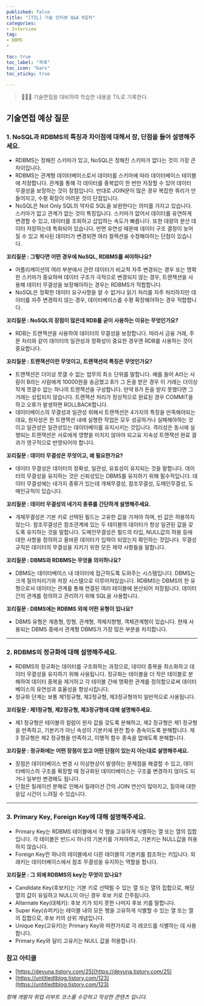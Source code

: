 ```yaml
---
published: false
title: "[TIL] 기술 인터뷰 Q&A 9일차"
categories: 
- Interview
tag:
- DBMS
- 

toc: true
toc_label: "목록"
toc_icon: "bars"
toc_sticky: true

---
```

> 👩🏻‍💻 기술면접을 대비하여 학습한 내용을 TIL로 기록한다.

## 기술면접 예상 질문
### 1. NoSQL과 RDBMS의 특징과 차이점에 대해서 장, 단점을 들어 설명해주세요.
* RDBMS는 정해진 스키마가 있고, NoSQL은 정해진 스키마가 없다는 것이 가장 큰 차이입니다.
* RDBMS는 관계형 데이터베이스로서 데이터를 스키마에 따라 데이터베이스 테이블에 저장합니다.  관계를 통해 각 데이터를 중복없이 한 번만 저장할 수 있어 데이터 무결성을 보장하는 것이 장점입니다. 반대로 JOIN문이 많은 경우 복잡한 쿼리가 만들어지고, 수평 확장이 어려운 것이 단점입니다.
* NoSQL은 Not Only SQL의 약자로 SQL을 보완한다는 의미를 가지고 있습니다. 스키마가 없고 관계가 없는 것이 특징입니다. 스키마가 없어서 데이터를 유연하게 변경할 수 있고, 데이터를 조회하고 삽입하는 속도가 빠릅니다. 또한 대량의 분산 데이터 저장하는데 특화되어 있습니다. 반면 유연성 때문에 데이터 구조 결정이 늦어질 수 있고 복사된 데이터가 변경되면 여러 컬렉션을 수정해야하는 단점이 있습니다.

**꼬리질문 : 그렇다면 어떤 경우에 NoSQL, RDBMS를 써야하나요?**
* 어플리케이션의 여러 부분에서 관련 데이터가 비교적 자주 변경되는 경우 또는 명확한 스키마가 중요하며 데이터 구조가 극적으로 변경되지 않는 경우, 트랜잭션을 사용해 데이터 무결성을 보장해야하는 경우는 RDBMS가 적합합니다.
* NoSQL은 정확한 데이터 요구사항을 알 수 없거나 읽기 처리를 자주 처리하지만 데이터를 자주 변경하지 않는 경우, 데이터베이스를 수평 확장해야하는 경우 적합합니다.

**꼬리질문 : NoSQL의 장점이 많은데 RDB를 굳이 사용하는 이유는 무엇인가요?**
* RDB는 트랜잭션을 사용하여 데이터의 무결성을 보장합니다. 따라서 금융 거래, 주문 처리와 같이 데이터의 일관성과 정확성이 중요한 경우엔 RDB를 사용하는 것이 중요합니다.

**꼬리질문 : 트랜잭션이란 무엇이고, 트랜잭션의 특징은 무엇인가요?**
* 트랜잭션은 더이상 쪼갤 수 없는 업무의 최소 단위를 말합니다. 예를 들어 A라는 사람이 B라는 사람에게 10000원을 송금했고 B가 그 돈을 받은 경우 이 거래는 더이상 작게 쪼갤수 없는 하나의 트랜잭션을 구성합니다. 만약 B가 돈을 받지 못했다면 그 거래는 성립되지 않습니다. 트랜잭션 처리가 정상적으로 완료된 경우 COMMIT을 하고 오류가 발생하면 ROLLBACK합니다.
* 데이터베이스의 무결성과 일관성 위해서 트랜잭션은 4가지의 특징을 만족해야되는데요, 원자성은 한 트랜잭션 내에 실행한 작업은 모두 성공하거나 실패해야하는 것이고 일관성은 일관성있는 데이터베이를 유지시키는 것입니다. 격리성은 동시에 실행되는 트랜잭션은 서로에게 영향을 미치지 않아야 되고요 지속성 트랜잭션 완료 결과가 영구적으로 반영되어야 합니다.

**꼬리질문 : 데이터 무결성은 무엇이고, 왜 필요한가요?**
* 데이터 무결성은 데이터의 정확성, 일관성, 유효성이 유지되는 것을 말합니다. 데이터의 무결성을 유지하는 것은 신뢰성있는 DBMS를 유지하기 위해 필수적입니다. 데이터 무결성에는 네가지 종류가 있는데 개체무결성, 참조무결성, 도메인무결성, 도메인규칙이 있습니다.

**꼬리질문 : 데이터 무결성의 네가지 종류를 간단하게 설명해주세요.**
* 개체무결성은 기본 키로 선택된 필드는 고유한 값을 가져야 하며, 빈 값은 허용하지 않는다. 참조무결성은 참조관계에 있는 두 테이블의 데이터가 항상 일관된 값을 갖도록 유지하는 것을 말합니다. 도메인무결성은 필드의 타입, NULL값의 허용 등에 대한 사항을 정의하고 올바른 데이터가 입력이 되었는지 확인하는 것입니다. 무결성규칙은 데이터의 무결성을 지키기 위한 모든 제약 사항들을 말합니다.

**꼬리질문 : DBMS와 RDBMS는 무엇을 의미하나요?**
* DBMS는 데이터베이스 내 데이터에 접근하도록 도와주는 시스템입니다. DBMS는 크게 질의처리기와 저장 시스템으로 이루어져있습니다. RDBMS는 DBMS의 한 유형으로서 데이터는 관계를 통해 연결된 여러 테이블에 분산되어 저장됩니다. 데이터 간의 관계를 정의하고 관리하기 위해 SQL을 사용합니다.

**꼬리질문 : DBMS에는 RDBMS 외에 어떤 유형이 있나요?**
* DBMS 유형은 계층형, 망형, 관계형, 객체지향형, 객체관계형이 있습니다. 현재 사용되는 DBMS 중에서 관계형 DBMS가 가장 많은 부분을 차지합니다.

---

### 2. RDBMS의 정규화에 대해 설명해주세요.
* RDBMS의 정규화는 데이터를 구조화하는 과정으로, 데이터 중복을 최소화하고 데이터 무결성을 유지하기 위해 사용됩니다. 정규화는 테이블을 더 작은 테이블로 분해하여 데이터 중복을 제거하고 각 테이블 간에 명확한 관계를 정의함으로써 데이터베이스의 유연성과 효율성을 향상시킵니다.
* 정규화 단계는 보통 제1정규형, 제2정규형, 제3정규형까지 일반적으로 사용됩니다.

**꼬리질문 : 제1정규형, 제2정규형, 제3정규형에 대해 설명해주세요.**
* 제1 정규형은 테이블의 컬럼이 원자 값을 갖도록 분해하고, 제2 정규형은 제1 정규형을 만족하고, 기본키가 아닌 속성이 기본키에 완전 함수 종속이도록 분해합니다. 제3 정규형은 제2 정규형을 만족하고, 이행적 함수 종속을 없애도록 분해합니다.

**꼬리질문 : 정규화에는 어떤 장점이 있고 어떤 단점이 있는지 아는대로 설명해주세요.**
* 장점은 데이터베이스 변경 시 이상현상이 발생하는 문제점을 해결할 수 있고, 데이터베이스의 구조를 확장할 때 정규화된 데이터베이스는 구조를 변경하지 않아도 되거나 일부만 변경해도 됩니다. 
* 단점은 릴레이션 분해로 인해서 릴레이션 간의 JOIN 연산이 많아지고, 질의에 대한 응답 시간이 느려질 수 있습니다.

---

### 3. Primary Key, Foreign Key에 대해 설명해주세요.
* Primary Key는 RDBMS 테이블에서 각 행을 고유하게 식별하는 열 또는 열의 집합입니다. 각 테이블은 반드시 하나의 기본키를 가져야하고, 기본키는 NULL값을 허용하지 않습니다.
* Foreign Key란 하나의 테이블에서 다른 테이블의 기본키를 참조하는 키입니다. 외래키는 데이터베이스에서 참조 무결성을 유지하는 역할을 합니다.

**꼬리질문 : 그 외에 RDBMS의 key는 무엇이 있나요?**
* Candidate Key(후보키)는 기본 키로 선택될 수 있는 열 또는 열의 집합으로, 해당 열의 값이 유일하고 NULL이 아닌 경우 후보 키로 간주됩니다. 
* Alternate Key(대체키): 후보 키가 되지 못한 나머지 후보 키를 말합니다. 
* Super Key(슈퍼키)는 테이블 내의 모든 행을 고유하게 식별할 수 있는 열 또는 열의 집합으로, 후보 키의 상위 개념입니다. 
* Unique Key(고유키)는 Primary Key와 마찬가지로 각 레코드를 식별하는 데 사용합니다. 
* Primary Key와 달리 고유키는 NULL 값을 허용합니다.

### 참고 아티클
* [https://devuna.tistory.com/25](https://devuna.tistory.com/25)
* [https://untitledtblog.tistory.com/123](https://untitledtblog.tistory.com/123)

_항해 개발자 취업 리부트 코스를 수강하고 작성한 콘텐츠 입니다._